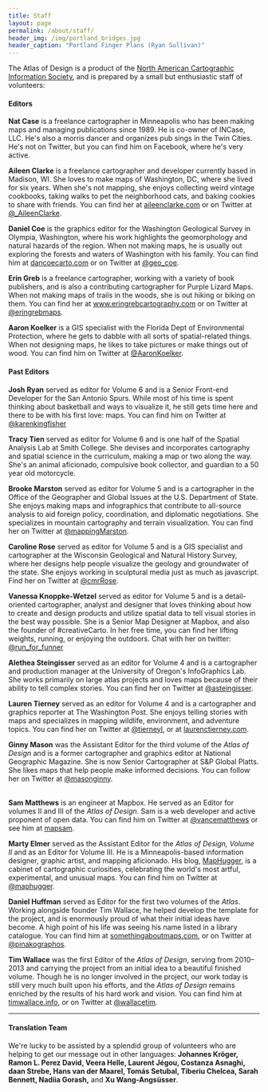 ```yaml
---
title: Staff
layout: page
permalink: /about/staff/
header_img: /img/portland_bridges.jpg
header_caption: "Portland Finger Plans (Ryan Sullivan)"
---
```


The Atlas of Design is a product of the [North American Cartographic Information Society](http://nacis.org), and is prepared by a small but enthusiastic staff of volunteers:

#### Editors

<strong>Nat Case</strong> is a freelance cartographer in Minneapolis who has been making maps and managing publications since 1989. He is co-owner of INCase, LLC. He's also a morris dancer and organizes pub sings in the Twin Cities. He's not on Twitter, but you can find him on Facebook, where he's very active.

<strong>Aileen Clarke</strong> is a freelance cartographer and developer currently based in Madison, WI. She loves to make maps of Washington, DC, where she lived for six years. When she's not mapping, she enjoys collecting weird vintage cookbooks, taking walks to pet the neighborhood cats, and baking cookies to share with friends. You can find her at <a href="https://aileenclarke.github.io/">aileenclarke.com</a> or on Twitter at <a href="https://twitter.com/_AileenClarke">@_AileenClarke</a>.

<strong>Daniel Coe</strong> is the graphics editor for the Washington Geological Survey in Olympia, Washington, where his work highlights the geomorphology and natural hazards of the region. When not making maps, he is usually out exploring the forests and waters of Washington with his family. You can find him at <a href="https://dancoecarto.com/">dancoecarto.com</a> or on Twitter at <a href="https://twitter.com/geo_coe">@geo_coe</a>.

<strong>Erin Greb</strong> is a freelance cartographer, working with a variety of book publishers, and is also a contributing cartographer for Purple Lizard Maps. When not making maps of trails in the woods, she is out hiking or biking on them. You can find her at <a href="https://www.eringrebcartography.com/">www.eringrebcartography.com</a> or on Twitter at <a href="https://twitter.com/eringrebmaps">@eringrebmaps</a>.

<strong>Aaron Koelker</strong> is a GIS specialist with the Florida Dept of Environmental Protection, where he gets to dabble with all sorts of spatial-related things. When not designing maps, he likes to take pictures or make things out of wood. You can find him on Twitter at [@AaronKoelker](https://twitter.com/AaronKoelker).



<h4>Past Editors</h4>

<strong>Josh Ryan</strong> served as editor for Volume 6 and is a Senior Front-end Developer for the San Antonio Spurs. While most of his time is spent thinking about basketball and ways to visualize it, he still gets time here and there to be with his first love: maps. You can find him on Twitter at [@karenkingfisher](https://twitter.com/karenkingfisher)

<strong>Tracy Tien</strong> served as editor for Volume 6 and is one half of the Spatial Analysis Lab at Smith College. She devises and incorporates cartography and spatial science in the curriculum, making a map or two along the way. She's an animal aficionado, compulsive book collector, and guardian to a 50 year old motorcycle.

<strong>Brooke Marston</strong> served as editor for Volume 5 and is a cartographer in the Office of the Geographer and Global Issues at the U.S. Department of State. She enjoys making maps and infographics that contribute to all-source analysis to aid foreign policy, coordination, and diplomatic negotiations. She specializes in mountain cartography and terrain visualization. You can find her on Twitter at <a href="https://twitter.com/mappingMarston">@mappingMarston</a>.

<strong>Caroline Rose</strong> served as editor for Volume 5 and is a GIS specialist and cartographer at the Wisconsin Geological and Natural History Survey, where her designs help people visualize the geology and groundwater of the state. She enjoys working in sculptural media just as much as javascript. Find her on Twitter at <a href="https://twitter.com/cmrrose">@cmrRose</a>.

<strong>Vanessa Knoppke-Wetzel</strong> served as editor for Volume 5 and is a detail-oriented cartographer, analyst and designer that loves thinking about how to create and design products and utilize spatial data to tell visual stories in the best way possible. She is a Senior Map Designer at Mapbox, and also the founder of #creativeCarto. In her free time, you can find her lifting weights, running, or enjoying the outdoors. Chat with her on twitter: <a href="https://twitter.com/run_for_funner">@run_for_funner</a>

<strong>Alethea Steingisser</strong> served as an editor for Volume 4 and is a cartographer and production manager at the University of Oregon's InfoGraphics Lab. She works primarily on large atlas projects and loves maps because of their ability to tell complex stories. You can find her on Twitter at <a href="https://twitter.com/asteingisser">@asteingisser</a>.

<strong>Lauren Tierney</strong> served as an editor for Volume 4 and is a cartographer and graphics reporter at The Washington Post. She enjoys telling stories with maps and specializes in mapping wildlife, environment, and adventure topics.  You can find her on Twitter at <a href="https://twitter.com/tierneyl">@tierneyl</a>, or at <a href="http://www.laurenctierney.com">laurenctierney.com</a>.

<strong>Ginny Mason</strong> was the Assistant Editor for the third volume of the <em>Atlas of Design</em> and is a former cartographer and graphics editor at National Geographic Magazine.  She is now Senior Cartographer at S&P Global Platts. She likes maps that help people make informed decisions. You can follow her on Twitter at <a href="https://twitter.com/masonginny" target="_blank">@masonginny</a>.<br/><br/>

<strong>Sam Matthews</strong> is an engineer at Mapbox. He served as an Editor for volumes II and III of the <em>Atlas of Design</em>. Sam is a web developer and active proponent of open data. You can find him on Twitter at <a href="https://twitter.com/vancematthews">@vancematthews</a> or see him at <a href="http://mapsam.com">mapsam</a>.

<strong>Marty Elmer</strong> served as the Assistant Editor for  the <em>Atlas of Design, Volume II</em> and as an Editor for Volume III. He is a Minneapolis-based information designer, graphic artist, and mapping aficionado. His blog, <a href="http://www.maphugger.com">MapHugger</a>, is a cabinet of cartographic curiosities, celebrating the world's most artful, experimental, and unusual maps. You can find him on Twitter at <a href="https://twitter.com/maphugger">@maphugger</a>.

<strong>Daniel Huffman</strong> served as Editor for the first two volumes of the <em>Atlas</em>. Working alongside founder Tim Wallace, he helped develop the template for the project, and is enormously proud of what their initial ideas have become. A high point of his life was seeing his name listed in a library catalogue. You can find him at <a href="http://somethingaboutmaps.com">somethingaboutmaps.com</a>, or on Twitter at <a class="user-mention" href="https://github.com/pinakographos">@pinakographos</a>.

<strong>Tim Wallace</strong> was the first Editor of the <em>Atlas of Design</em>, serving from 2010–2013 and carrying the project from an initial idea to a beautiful finished volume. Though he is no longer involved in the project, our work today is still very much built upon his efforts, and the <em>Atlas of Design</em> remains enriched by the results of his hard work and vision. You can find him at <a href="http://timwallace.info">timwallace.info</a>, or on Twitter at <a href="http://twitter.com/wallacetim">@wallacetim</a>.

<hr />

<h4>Translation Team</h4>
We're lucky to be assisted by a splendid group of volunteers who are helping to get our message out in other languages: <strong>Johannes Kröger, Ramon L. Perez David, Veera Helle, Laurent Jégou, Costanza Asnaghi, daan Strebe, Hans van der Maarel, Tomás Setubal, Tiberiu Chelcea, Sarah Bennett, Nadiia Gorash,</strong> and <strong>Xu Wang-Angsüsser</strong>.
